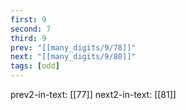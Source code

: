 ```yaml
---
first: 9
second: 7
third: 9
prev: "[[many_digits/9/78]]"
next: "[[many_digits/9/80]]"
tags: [odd]
---
```

prev2-in-text: [[77]]
next2-in-text: [[81]]
